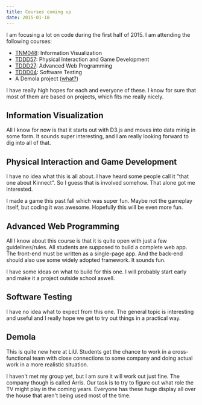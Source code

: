 ```yaml
---
title: Courses coming up
date: 2015-01-18
---
```


I am focusing a lot on code during the first half of 2015. I am attending the following courses:

- [TNM048](http://webstaff.itn.liu.se/~jimjo/courses/TNM048/): Information Visualization
- [TDDD57](https://www.ida.liu.se/~TDDD57/index.sv.shtml): Physical Interaction and Game Development
- [TDDD27](https://www.ida.liu.se/~TDDD27/index.en.shtml): Advanced Web Programming
- [TDDD04](https://www.ida.liu.se/~TDDD04/): Software Testing
- A Demola project ([what?](http://eastsweden.demola.net/about))

I have really high hopes for each and everyone of these. I know for sure that most of them are based on projects, which fits me really nicely.

## Information Visualization
All I know for now is that it starts out with D3.js and moves into data minig in some form. It sounds super interesting, and I am really looking forward
to dig into all of that.

## Physical Interaction and Game Development
I have no idea what this is all about. I have heard some people call it "that one about Kinnect". So I guess that is involved somehow.
That alone got me interested.

I made a game this past fall which was super fun. Maybe not the gameplay itself, but coding it was awesome. Hopefully this will be even more fun.

## Advanced Web Programming
All I know about this course is that it is quite open with just a few guidelines/rules. All students are supposed to build a complete web app.
The front-end must be written as a single-page app. And the back-end should also use some widely adopted framework. It sounds fun.

I have some ideas on what to build for this one. I will probably start early and make it a project outside school aswell.

## Software Testing
I have no idea what to expect from this one. The general topic is interesting and useful and I really hope we get to try out things in a practical way.

## Demola
This is quite new here at LiU. Students get the chance to work in a cross-functional team with close connections to some company and doing actual work in a
more realistic situation.

I haven\'t met my group yet, but I am sure it will work out just fine. The company though is called Arris. Our task is to try to figure out what role
the TV might play in the coming years. Everyone has these huge display all over the house that aren\'t being used most of the time.
